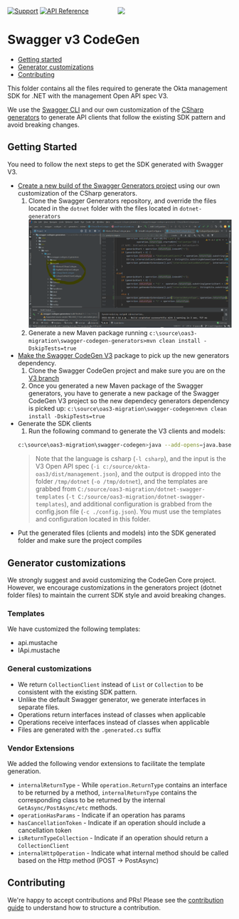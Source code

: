[<img src="https://aws1.discourse-cdn.com/standard14/uploads/oktadev/original/1X/0c6402653dfb70edc661d4976a43a46f33e5e919.png" align="right" width="256px"/>](https://devforum.okta.com/)

[![Support](https://img.shields.io/badge/support-Developer%20Forum-blue.svg)][devforum]
[![API Reference](https://img.shields.io/badge/docs-reference-lightgrey.svg)][dotnetdocs]

# Swagger v3 CodeGen

* [Getting started](#getting-started)
* [Generator customizations](#generator-customization)
* [Contributing](#contributing)

This folder contains all the files required to generate the Okta management SDK for .NET with the management Open API spec V3. 

We use the [Swagger CLI](https://github.com/swagger-api/swagger-codegen) and our own customization of the [CSharp generators](https://github.com/swagger-api/swagger-codegen-generators) to generate API clients that follow the existing SDK pattern and avoid breaking changes.

## Getting Started

You need to follow the next steps to get the SDK generated with Swagger V3.

* [Create a new build of the Swagger Generators project](https://github.com/swagger-api/swagger-codegen-generators) using our own customization of the CSharp generators.
    1. Clone the Swagger Generators repository, and override the files located in the `dotnet` folder with the files located in `dotnet-generators`
    ![image info](./content/img/swagger-generators-custom.png)
    1. Generate a new Maven package running `c:\source\oas3-migration\swagger-codegen-generators>mvn clean install -DskipTests=true`
* [Make the Swagger CodeGen V3](https://github.com/swagger-api/swagger-codegen/tree/3.0.0) package to pick up the new generators dependency.
    1. Clone the Swagger CodeGen project and make sure you are on the [V3 branch](https://github.com/swagger-api/swagger-codegen/tree/3.0.0)
    1. Once you generated a new Maven package of the Swagger generators, you have to generate a new package of the Swagger CodeGen V3 project so the new dependecy generators dependency is picked up: `c:\source\oas3-migration\swagger-codegen>mvn clean install -DskipTests=true`
* Generate the SDK clients 
    1. Run the following command to generate the V3 clients and models:
    ```sh
    c:\source\oas3-migration\swagger-codegen>java --add-opens=java.base/java.util=ALL-UNNAMED -jar modules/swagger-codegen-cli/target/swagger-codegen-cli.jar generate -l csharp -i c:/source/okta-oas3/dist/management.json -o /tmp/dotnet -t C:/source/oas3-migration/dotnet-swagger-templates -c ./config.json
    ```
    > Note that the language is csharp (`-l csharp`), and the input is the V3 Open API spec (`-i c:/source/okta-oas3/dist/management.json`), and the output is dropped into the folder `/tmp/dotnet` (`-o /tmp/dotnet`), and the templates are grabbed from `C:/source/oas3-migration/dotnet-swagger-templates` (`-t C:/source/oas3-migration/dotnet-swagger-templates`), and additional configuration is grabbed from the config.json file (`-c ./config.json`).
    You must use the templates and configuration located in this folder.
* Put the generated files (clients and models) into the SDK generated folder and make sure the project compiles

## Generator customizations

We strongly suggest and avoid customizing the CodeGen Core project. However, we encourage customizations in the generators project (dotnet folder files) to maintain the current SDK style and avoid breaking changes.

### Templates

We have customized the following templates:

* api.mustache
* IApi.mustache


### General customizations

* We return `CollectionClient` instead of `List` or `Collection` to be consistent with the existing SDK pattern.
* Unlike the default Swagger generator, we generate interfaces in separate files.
* Operations return interfaces instead of classes when applicable
* Operations receive interfaces instead of classes when applicable
* Files are generated with the `.generated.cs` suffix

### Vendor Extensions

We added the following vendor extensions to facilitate the template generation.

* `internalReturnType` - While `operation.ReturnType` contains an interface to be returned by a method, `internalReturnType` contains the corresponding class to be returned by the internal `GetAsync/PostAsync/etc` methods.
* `operationHasParams` - Indicate if an operation has params 
* `hasCancellationToken` - Indicate if an operation should include a cancellation token 
* `isReturnTypeCollection` - Indicate if an operation should return a `CollectionClient`
* `internalHttpOperation` - Indicate what internal method should be called based on the Http method (POST -> PostAsync)

 
## Contributing
 
We're happy to accept contributions and PRs! Please see the [contribution guide](CONTRIBUTING.md) to understand how to structure a contribution.

[devforum]: https://devforum.okta.com/
[dotnetdocs]: https://developer.okta.com/okta-sdk-dotnet/latest/
[lang-landing]: https://developer.okta.com/code/dotnet/
[github-issues]: https://github.com/okta/okta-sdk-dotnet/issues
[github-releases]: https://github.com/okta/okta-sdk-dotnet/releases

